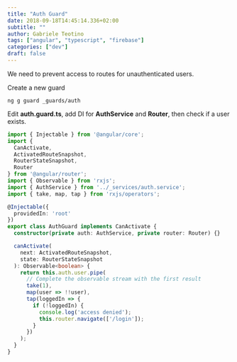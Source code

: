 ```yaml
---
title: "Auth Guard"
date: 2018-09-18T14:45:14.336+02:00
subtitle: ""
author: Gabriele Teotino
tags: ["angular", "typescript", "firebase"]
categories: ["dev"]
draft: false
---
```


<!--more-->

We need to prevent access to routes for unauthenticated users.

Create a new guard

```shell
ng g guard _guards/auth
```

Edit **auth.guard.ts**, add DI for **AuthService** and **Router**, then check if a user exists.

```typescript
import { Injectable } from '@angular/core';
import {
  CanActivate,
  ActivatedRouteSnapshot,
  RouterStateSnapshot,
  Router
} from '@angular/router';
import { Observable } from 'rxjs';
import { AuthService } from '../_services/auth.service';
import { take, map, tap } from 'rxjs/operators';

@Injectable({
  providedIn: 'root'
})
export class AuthGuard implements CanActivate {
  constructor(private auth: AuthService, private router: Router) {}

  canActivate(
    next: ActivatedRouteSnapshot,
    state: RouterStateSnapshot
  ): Observable<boolean> {
    return this.auth.user.pipe(
      // Complete the observable stream with the first result
      take(1),
      map(user => !!user),
      tap(loggedIn => {
        if (!loggedIn) {
          console.log('access denied');
          this.router.navigate(['/login']);
        }
      })
    );
  }
}
```
